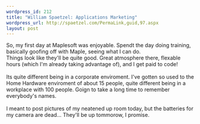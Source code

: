 ```yaml
--- 
wordpress_id: 212
title: "William Spaetzel: Applications Marketing"
wordpress_url: http://spaetzel.com/PermaLink,guid,97.aspx
layout: post
---
```

So, my first day at Maplesoft was enjoyable. Spendt the day doing training, basically goofing off with Maple, seeing what I can do.<br />
        Things look like they'll be quite good. Great atmosphere there, flexable hours (which
        I'm already taking advantage of), and I get paid to code!<br />
        <br />
        Its quite different being in a corporate enviroment. I've gotten so used to the Home
        Hardware enviroment of about 15 people, quite different being in a workplace with
        100 people. Goign to take a long time to remember everybody's names.<br />
        <br />
        I meant to post pictures of my neatened up room today, but the batteries for my camera
        are dead... They'll be up tommorow, I promise.<img width="0" height="0" src="http://spaetzel.com/aggbug.ashx?id=97" />
